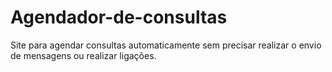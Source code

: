 # Agendador-de-consultas
Site para agendar consultas automaticamente sem precisar realizar o envio de mensagens ou realizar ligações.
